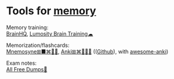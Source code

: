 
# Tools for [memory](https://adequate.life/memory/)

Memory training:  
[BrainHQ](https://www.brainhq.com/),
[Lumosity Brain Training☁](https://www.lumosity.com/en/)

Memorization/flashcards:  
[Mnemosyne⊞■⌘🐧🤖](https://mnemosyne-proj.org/),
[Anki⊞⌘🐧🍎🤖](https://apps.ankiweb.net/) (([Github](https://github.com/ankitects/anki)), with [awesome-anki](https://github.com/tianshanghong/awesome-anki))

Exam notes:  
[All Free Dumps💩](https://allfreedumps.com/)
